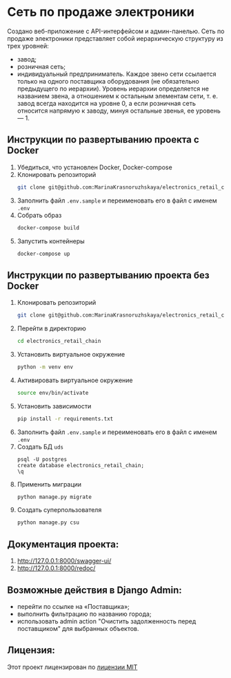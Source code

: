 # Cеть по продаже электроники

Создано веб-приложение с API-интерфейсом и админ-панелью. Сеть по продаже электроники представляет собой
иерархическую структуру из трех уровней:
- завод;
- розничная сеть;
- индивидуальный предприниматель.
  Каждое звено сети ссылается только на одного поставщика оборудования (не обязательно предыдущего по иерархии). Уровень
  иерархии определяется не названием звена, а отношением к остальным элементам сети, т. е. завод всегда находится на
  уровне 0, а если розничная сеть относится напрямую к заводу, минуя остальные звенья, ее уровень — 1.

## Инструкции по развертыванию проекта с Docker

1. Убедиться, что установлен Docker, Docker-compose
2. Клонировать репозиторий
   ```sh
   git clone git@github.com:MarinaKrasnoruzhskaya/electronics_retail_chain.git
   ```
3. Заполнить файл ```.env.sample``` и переименовать его в файл с именем ```.env```
4. Собрать образ
   ```sh
   docker-compose build
   ```
5. Запустить контейнеры
   ```sh
   docker-compose up
   ```

## Инструкции по развертыванию проекта без Docker

1. Клонировать репозиторий
   ```sh
   git clone git@github.com:MarinaKrasnoruzhskaya/electronics_retail_chain.git
   ```
2. Перейти в директорию
   ```sh
   cd electronics_retail_chain
   ```
3. Установить виртуальное окружение
   ```sh
   python -m venv env
   ```
4. Активировать виртуальное окружение
   ```sh
   source env/bin/activate
   ```
5. Установить зависимости
   ```sh
   pip install -r requirements.txt
   ```
6. Заполнить файл ```.env.sample``` и переименовать его в файл с именем ```.env```
7. Создать БД ```uds```
   ```
   psql -U postgres
   create database electronics_retail_chain;  
   \q
   ```
8. Применить миграции
    ```sh
   python manage.py migrate
    ```
9. Создать суперпользователя
    ```sh
   python manage.py csu
   ```

## Документация проекта:

1. http://127.0.0.1:8000/swagger-ui/
2. http://127.0.0.1:8000/redoc/


## Возможные действия в Django Admin:

  -  перейти по ссылке на «Поставщика»;
  -  выполнить фильтрацию по названию города;
  -  использовать admin action "Очистить задолженность перед поставщиком" для выбранных объектов.

## Лицензия:

Этот проект лицензирован по [лицензии MIT](LICENSE)
